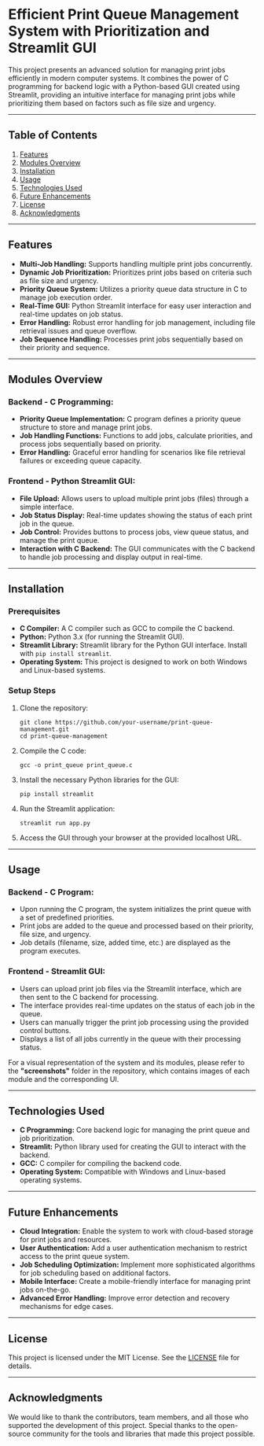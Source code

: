 <h1>Efficient Print Queue Management System with Prioritization and Streamlit GUI</h1>

<p>This project presents an advanced solution for managing print jobs efficiently in modern computer systems. It combines the power of C programming for backend logic with a Python-based GUI created using Streamlit, providing an intuitive interface for managing print jobs while prioritizing them based on factors such as file size and urgency.</p>

<hr>

<h2>Table of Contents</h2>
<ol>
  <li><a href="#features">Features</a></li>
  <li><a href="#modules-overview">Modules Overview</a></li>
  <li><a href="#installation">Installation</a></li>
  <li><a href="#usage">Usage</a></li>
  <li><a href="#technologies-used">Technologies Used</a></li>
  <li><a href="#future-enhancements">Future Enhancements</a></li>
  <li><a href="#license">License</a></li>
  <li><a href="#acknowledgments">Acknowledgments</a></li>
</ol>

<hr>

<h2 id="features">Features</h2>

<ul>
  <li><strong>Multi-Job Handling:</strong> Supports handling multiple print jobs concurrently.</li>
  <li><strong>Dynamic Job Prioritization:</strong> Prioritizes print jobs based on criteria such as file size and urgency.</li>
  <li><strong>Priority Queue System:</strong> Utilizes a priority queue data structure in C to manage job execution order.</li>
  <li><strong>Real-Time GUI:</strong> Python Streamlit interface for easy user interaction and real-time updates on job status.</li>
  <li><strong>Error Handling:</strong> Robust error handling for job management, including file retrieval issues and queue overflow.</li>
  <li><strong>Job Sequence Handling:</strong> Processes print jobs sequentially based on their priority and sequence.</li>
</ul>

<hr>

<h2 id="modules-overview">Modules Overview</h2>

<h3>Backend - C Programming:</h3>
<ul>
  <li><strong>Priority Queue Implementation:</strong> C program defines a priority queue structure to store and manage print jobs.</li>
  <li><strong>Job Handling Functions:</strong> Functions to add jobs, calculate priorities, and process jobs sequentially based on priority.</li>
  <li><strong>Error Handling:</strong> Graceful error handling for scenarios like file retrieval failures or exceeding queue capacity.</li>
</ul>

<h3>Frontend - Python Streamlit GUI:</h3>
<ul>
  <li><strong>File Upload:</strong> Allows users to upload multiple print jobs (files) through a simple interface.</li>
  <li><strong>Job Status Display:</strong> Real-time updates showing the status of each print job in the queue.</li>
  <li><strong>Job Control:</strong> Provides buttons to process jobs, view queue status, and manage the print queue.</li>
  <li><strong>Interaction with C Backend:</strong> The GUI communicates with the C backend to handle job processing and display output in real-time.</li>
</ul>

<hr>

<h2 id="installation">Installation</h2>

<h3>Prerequisites</h3>
<ul>
  <li><strong>C Compiler:</strong> A C compiler such as GCC to compile the C backend.</li>
  <li><strong>Python:</strong> Python 3.x (for running the Streamlit GUI).</li>
  <li><strong>Streamlit Library:</strong> Streamlit library for the Python GUI interface. Install with <code>pip install streamlit</code>.</li>
  <li><strong>Operating System:</strong> This project is designed to work on both Windows and Linux-based systems.</li>
</ul>

<h3>Setup Steps</h3>
<ol>
  <li>Clone the repository:
    <pre><code>git clone https://github.com/your-username/print-queue-management.git
cd print-queue-management</code></pre>
  </li>
  <li>Compile the C code:
    <pre><code>gcc -o print_queue print_queue.c</code></pre>
  </li>
  <li>Install the necessary Python libraries for the GUI:
    <pre><code>pip install streamlit</code></pre>
  </li>
  <li>Run the Streamlit application:
    <pre><code>streamlit run app.py</code></pre>
  </li>
  <li>Access the GUI through your browser at the provided localhost URL.</li>
</ol>

<hr>

<h2 id="usage">Usage</h2>

<h3>Backend - C Program:</h3>
<ul>
  <li>Upon running the C program, the system initializes the print queue with a set of predefined priorities.</li>
  <li>Print jobs are added to the queue and processed based on their priority, file size, and urgency.</li>
  <li>Job details (filename, size, added time, etc.) are displayed as the program executes.</li>
</ul>

<h3>Frontend - Streamlit GUI:</h3>
<ul>
  <li>Users can upload print job files via the Streamlit interface, which are then sent to the C backend for processing.</li>
  <li>The interface provides real-time updates on the status of each job in the queue.</li>
  <li>Users can manually trigger the print job processing using the provided control buttons.</li>
  <li>Displays a list of all jobs currently in the queue with their processing status.</li>
</ul>

<p>For a visual representation of the system and its modules, please refer to the <strong>"screenshots"</strong> folder in the repository, which contains images of each module and the corresponding UI.</p>

<hr>

<h2 id="technologies-used">Technologies Used</h2>

<ul>
  <li><strong>C Programming:</strong> Core backend logic for managing the print queue and job prioritization.</li>
  <li><strong>Streamlit:</strong> Python library used for creating the GUI to interact with the backend.</li>
  <li><strong>GCC:</strong> C compiler for compiling the backend code.</li>
  <li><strong>Operating System:</strong> Compatible with Windows and Linux-based operating systems.</li>
</ul>

<hr>

<h2 id="future-enhancements">Future Enhancements</h2>

<ul>
  <li><strong>Cloud Integration:</strong> Enable the system to work with cloud-based storage for print jobs and resources.</li>
  <li><strong>User Authentication:</strong> Add a user authentication mechanism to restrict access to the print queue system.</li>
  <li><strong>Job Scheduling Optimization:</strong> Implement more sophisticated algorithms for job scheduling based on additional factors.</li>
  <li><strong>Mobile Interface:</strong> Create a mobile-friendly interface for managing print jobs on-the-go.</li>
  <li><strong>Advanced Error Handling:</strong> Improve error detection and recovery mechanisms for edge cases.</li>
</ul>

<hr>

<h2 id="license">License</h2>

<p>This project is licensed under the MIT License. See the <a href="LICENSE">LICENSE</a> file for details.</p>

<hr>

<h2 id="acknowledgments">Acknowledgments</h2>

<p>We would like to thank the contributors, team members, and all those who supported the development of this project. Special thanks to the open-source community for the tools and libraries that made this project possible.</p>
